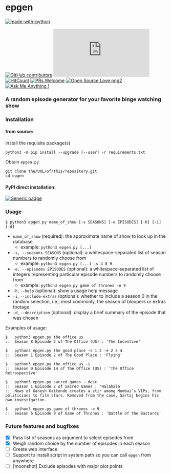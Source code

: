 # epgen

[![made-with-python](http://ForTheBadge.com/images/badges/made-with-python.svg
    )](https://www.python.org/)

[![GitHub contributors
](https://img.shields.io/github/contributors/aalok-sathe/epgen.svg
    )](https://GitHub.com/aalok-sathe/epgen/graphs/contributors/)
[![Only 32 Kb](https://badge-size.herokuapp.com/aalok-sathe/epgen/master/epgen.py
    )](https://github.com/aalok-sathe/epgen/blob/master/epgen.py)
[![HitCount](http://hits.dwyl.io/epgen.py/badges.svg
    )](https://github.com/aalok-sathe/epgen)
[![PRs Welcome
](https://img.shields.io/badge/PRs-welcome-brightgreen.svg?style=flat-square
    )](http://makeapullrequest.com)
[![Open Source Love png2
](https://badges.frapsoft.com/os/v2/open-source.png?v=103
    )](https://github.com/ellerbrock/open-source-badges/)
[![Ask Me Anything !](https://img.shields.io/badge/ask%20me-anything-1abc9c.svg
    )](https://GitHub.com/aalok-sathe/epgen)

### A random episode generator for your favorite binge watching show

### Installation

#### from source:
Install the requisite package(s)


    python3 -m pip install --upgrade [--user] -r requirements.txt

Obtain `epgen.py`

    git clone the/URL/of/this/repository.git
    cd epgen

#### PyPI direct installation:
[![Generic badge](https://img.shields.io/badge/coming-soon-purple.svg
    )](https://github.com/aalok-sathe/epgen#future-features-and-bugfixes)

### Usage

    $ python3 epgen.py name_of_show [-s SEASONS] [-e EPISODES] [-h] [-i] [-d]

- `name_of_show` (required): the approximate name of show to
look up in the database.
    * example: `python3 epgen.py [...]`
- `-s, --seasons SEASONS` (optional): a whitespace-separated list of season
numbers to randomly choose from
    * example: `python3 epgen.py [...] -s 4 8 9`
- `-e, --episodes EPISODES` (optional): a whitespace-separated list of
integers representing particular episode numbers to randomly
choose from
    * example: `python3 epgen.py game of thrones -e 9`
- `-h`, `--help` (optional): show a usage help message
- `-i`, `--include-extras` (optional): whether to include a season 0 in the random selection, i.e., most commonly, the season of bloopers or extras footage
- `-d`, `--description` (optional): display a brief summary of the episode that was chosen

Examples of usage:

    $   python3 epgen.py the office us
    ::  Season 8 Episode 2 of The Office (US) : 'The Incentive'

    $   python3 epgen.py the good place -s 1 2 -e 2 3 4
    ::  Season 1 Episode 2 of The Good Place : 'Flying'

    $   python3 epgen.py the office us -i
    ::  Season 0 Episode 14 of The Office (US) : 'The Office Retrospective'

    $   python3 epgen.py sacred games --desc
    ::  Season 1 Episode 2 of Sacred Games : 'Halahala'
    ::  News of Ganesh Gaitonde creates a stir among Mumbai's VIPs, from politicians to film stars. Removed from the case, Sartaj begins his own investigation.

    $   python3 epgen.py game of thrones -e 9
    ::  Season 6 Episode 9 of Game of Thrones : 'Battle of the Bastards'

### Future features and bugfixes
- [x] Pass list of seasons as argument to select episodes from
- [x] Weigh random choice by the number of episodes in each season
- [ ] Create web interface
- [ ] Support to install script in system path so you can call `epgen` from anywhere
- [ ] [moonshot] Exclude episodes with major plot points
